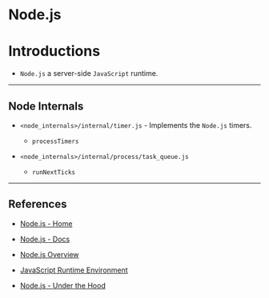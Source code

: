 # Node.js

# Introductions

*  `Node.js` a server-side `JavaScript` runtime.

---

## Node Internals

* `<node_internals>/internal/timer.js` - Implements the `Node.js` timers.

    * `processTimers`

* `<node_internals>/internal/process/task_queue.js`

    * `runNextTicks`

---

## References

* [Node.js - Home](https://nodejs.org/en/)

* [Node.js - Docs](https://nodejs.org/en/docs/)

* [Node.js Overview](https://www.infoworld.com/article/3210589/what-is-nodejs-javascript-runtime-explained.html)

* [JavaScript Runtime Environment](https://medium.com/@olinations/the-javascript-runtime-environment-d58fa2e60dd0)

* [Node.js - Under the Hood](https://dev.to/khaosdoctor/node-js-under-the-hood-1-getting-to-know-our-tools-1465)